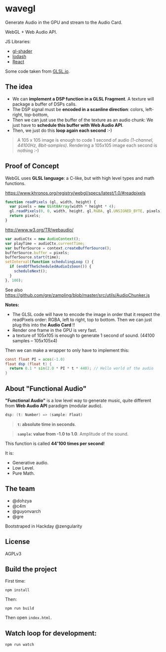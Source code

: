 wavegl
======

Generate Audio in the GPU and stream to the Audio Card.

WebGL + Web Audio API.

JS Libraries:
- [gl-shader](https://npmjs.org/package/gl-shader)
- [lodash](https://npmjs.org/package/lodash)
- [React](https://npmjs.org/package/react)

Some code taken from [GLSL.io](https://glsl.io).

The idea
---

- We can **implement a DSP function in a GLSL Fragment**. A texture will package a buffer of DSPs calls.
- The DSP signal must be **encoded in a scanline direction**: colors, left-right, top-bottom,
- Then we can just use the buffer of the texture as an audio chunk:
We just have to **schedule this buffer with Web Audio API**.
- Then, we just do this **loop again each second** :-)

> A 105 x 105 image is enough to code 1 second of audio *(1-channel, 44100Hz, 8bit-samples)*.
Rendering a 105x105 image each second is nothing :-)

Proof of Concept
---

WebGL uses **GLSL language**: a C-like, but with high level types and math functions.

https://www.khronos.org/registry/webgl/specs/latest/1.0/#readpixels
```javascript
function readPixels (gl, width, height) {
  var pixels = new Uint8Array(width * height * 4);
  gl.readPixels(0, 0, width, height, gl.RGBA, gl.UNSIGNED_BYTE, pixels);
  return pixels;
}
```

http://www.w3.org/TR/webaudio/
```javascript
var audioCtx = new AudioContext();
var playTime = audioCtx.currentTime;
var bufferSource = context.createBufferSource();
bufferSource.buffer = pixels;
bufferSource.start(time);
setInterval(function schedulingLoop () {
  if (endOfTheScheduledAudioIsSoon()) {
    scheduleNext();
  }
}, 100);
```
See also https://github.com/gre/zampling/blob/master/src/utils/AudioChunker.js

**Notes:**
- The GLSL code will have to encode the image in order that it respect the readPixels order:
RGBA, left to right, top to bottom. Then we can just plug this into the **Audio Card** !!
- Render one frame in the GPU is very fast.
- a texture of 105x105 is enough to generate 1 second of sound. (44100 samples – 105x105x4)


Then we can make a wrapper to only have to implement this:
```glsl
const float PI = acos(-1.0)
float dsp (float t) {
  return 0.1 * sin(2.0 * PI * t * 440); // Hello world of the audio
}
```

About "Functional Audio"
---

**"Functional Audio"** is a low level way to generate music,
quite different from **Web Audio API** paradigm (modular audio).

```scala
dsp: (t: Number) => (sample: Float)
```

> **`t`: absolute time in seconds**.

> **`sample`: value from -1.0 to 1.0**. Amplitude of the sound.

This function is called **44'100 times per second**!

It is:
- Generative audio.
- Low Level.
- Pure Math.

The team
---

- @dohzya
- @c4m
- @guyonvarch
- @gre

Bootstraped in Hackday @zengularity

License
---

AGPLv3

Build the project
---

First time:
```
npm install
```

Then:
```
npm run build
```

Then open `index.html`.

Watch loop for development:
---

```
npm run watch
```
